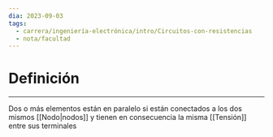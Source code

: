```yaml
---
dia: 2023-09-03
tags:
  - carrera/ingeniería-electrónica/intro/Circuitos-con-resistencias
  - nota/facultad
---
```

# Definición
---
Dos o más elementos están en paralelo si están conectados a los dos mismos [[Nodo|nodos]] y tienen en consecuencia la misma [[Tensión]] entre sus terminales
